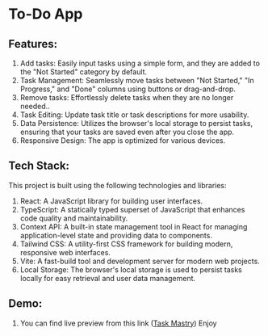 <h1>To-Do App</h1>

<h2>Features:</h2>
<ol>
  <li>Add tasks: Easily input tasks using a simple form, and they are added to the "Not Started" category by default.</li>
  <li>Task Management: Seamlessly move tasks between "Not Started," "In Progress," and "Done" columns using buttons or drag-and-drop.</li>
  <li>Remove tasks: Effortlessly delete tasks when they are no longer needed..</li>
  <li>Task Editing: Update task title or task descriptions for more usability.</li>
  <li>Data Persistence: Utilizes the browser's local storage to persist tasks, ensuring that your tasks are saved even after you close the app.</li>
  <li>Responsive Design: The app is optimized for various devices.</li>
</ol>
<h2>Tech Stack:</h2>
<p>This project is built using the following technologies and libraries:</p>
<ol>
  <li>React: A JavaScript library for building user interfaces.</li>
  <li>TypeScript: A statically typed superset of JavaScript that enhances code quality and maintainability.</li>
  <li>Context API: A built-in state management tool in React for managing application-level state and providing data to components.</li>
  <li>Tailwind CSS: A utility-first CSS framework for building modern, responsive web interfaces.</li>
  <li>Vite: A fast-build tool and development server for modern web projects.</li>
  <li>Local Storage: The browser's local storage is used to persist tasks locally for easy retrieval and user data management.</li>
</ol>
<h2>Demo:</h2>
<ol>
  <li>You can find live preview from this link (<a href='https://taskmastery.netlify.app'>Task Mastry</a>) Enjoy</li>
</ol>
